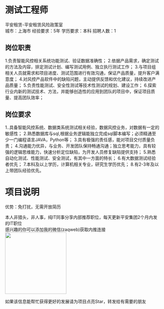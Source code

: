 # 测试工程师
平安租赁-平安租赁风险政策室  
城市：上海市 经验要求：5年 学历要求：本科  招聘人数：1

## 岗位职责
1.负责智能风控相关系统功能测试、验证数据准确性；
   2.依据产品需求，确定测试的方法及内容，排定测试计划、编写测试用例、独立执行测试工作；
   3.与项目组相关人员就需求和项目进度、测试范围进行有效沟通，保证产品质量，提升客户满意度；
   4.对风控产品软件中的缺陷问题，主动提供反馈和优化建议，持续改进产品质量；
   5.负责性能测试、安全性测试等技术性测试的规划、建设工作；
   6.探索行业内新的测试技术、方法，并能够创造性的应用到团队的项目中，保证项目质量、提高团队效率；

## 岗位要求
1..具备智能风控系统、数据类系统测试相关经验，数据风控业务，对数据有一定的敏感性；
   2.熟悉数据库与sql,根据业务逻辑能独立完成sql脚本编写；必须精通至少一门编程语言JAVA，Python等；
   3.具有极强的责任感，能对项目交付质量负责；
   4.沟通能力优异，与业务、开发团队保持畅通沟通；独立思考能力，具有较强的逻辑思维能力，快速分析定位缺陷，为开发人员修复缺陷提供支持；
   5.熟悉自动化测试、性能测试、安全测试，有其中一方面的特长；
   6.有大数据测试经验者优先；
   7.本科及以上学历，计算机相关专业，研究生学历优先；
   8.有2-3年及以上带团队经验优先。

# 项目说明

优势：免打扰，无需开放简历

本人非猎头，非人事，纯IT同事分享内部推荐职位，每天更新平安集团2个月内发的IT职位  
感兴趣的你可以添加我的微信(zaqweb)获取内推连接  
<img src="https://github.com/zaqweb/PA-IT-JOBS/blob/master/WechatICode.jpeg"  height="200" width="200">

如果该信息能帮忙获得更好的发展请为项目点亮Star，转发给有需要的朋友




